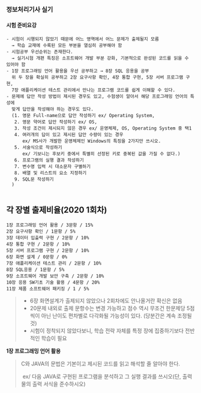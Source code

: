 ### 정보처리기사 실기

#### 시험 준비요강

```
- 시험이 시행되지 않았기 때문에 어느 영역에서 어느 문제가 출제될지 모름 
  → 학습 교재에 수록된 모든 부분을 열심히 공부해야 함 
- 시험공부 우선순위는 존재한다. 
  → 실기시험 개편 특징은 소프트웨어 개발 부분 강화, 기본적으로 완성된 코드를 읽을 수 있어야 함
- 1장 프로그래밍 언어 활용을 우선 공부하고 → 8장 SQL 응용을 공부
  위 두 장을 확실히 공부하고 2장 요구사항 확인, 4장 통합 구현, 5장 서버 프로그램 구현, 
  7장 애플리케이션 테스트 관리에서 만나는 프로그램 코드를 쉽게 이해할 수 있다. 
- 문제에 답안 작성 방법이 제시된 경우도 있고, 수험생이 알아서 해당 프로그래밍 언어의 특성에
  맞게 답안을 작성해야 하는 경우도 있다. 
  (1. 영문 Full-name으로 답안 작성하기 ex/ Operating System,
   2. 영문 약어로 답안 작성하기 ex/ OS,
   3. 작성 조건이 제시되지 않은 경우 ex/ 운영체제, OS, Operating System 중 택1
   4. 여러개의 답이 있고 제시된 답안 수량이 있는 경우 
      ex/ MS사가 개발한 운영체제인 Windows의 특징을 2가지만 쓰시오.
   5. 서술식으로 작성하기 
      ex/ 기보니는 후보키 중에서 특별히 선정된 키로 중복된 값을 가질 수 없다.)
   6. 프로그램의 실행 결과 작성하기 
   7. 변수명 입력 시 대소문자 구별하기 
   8. 배열 및 리스트의 요소 지정하기 
   9. SQL문 작성하기
  )
   
```

## 각 장별 출제비율(2020 1회차)

```
1장 프로그래밍 언어 활용 / 3문항 / 15%
2장 요구사항 확인 / 1문항 / 5% 
3장 데이터 입출력 구현 / 2문항 / 10% 
4장 통합 구현 / 2문항 / 10%
5장 서버 프로그램 구현 / 2문항 / 10%
6장 화면 설계 / 0문항 / 0% 
7장 애플리케이션 테스트 관리 / 2문항 / 10%   
8장 SQL응용 / 1문항 / 5% 
9장 소프트웨어 개발 보안 구축 / 2문항 / 10% 
10장 응용 SW기초 기술 활용 / 4문항 / 20%
11장 제품 소프트웨어 패키징 / 1 / 5% 
```

> - 6장 화면설계가 출제되지 않았으나 2회차에도 안나올거란 확신은 없음 
> - 20문제 내외로 출제 문항수는 변경 가능하고 점수 역시 무조건 한문제당 5점씩이 아닌 난이도 편차별로 다각화될 가능성이 있다. (당분간은 계속 조정될 것)
> - 시험이 정착되지 않았다보니, 학습 전략 자체를 특정 장에 집중하기보다 전반적인 학습이 필요 



**1장 프로그래밍 언어 활용**

> C와 JAVA의 문법은 기본이고 제시된 코드를 읽고 해석할 줄 알아야 한다.
>
> ​	ex/ 다음 JAVA로 구현된 프로그램을 분석하고 그 실행 결과를 쓰시오(단, 출력물의 출력 서식을 준수하시오)